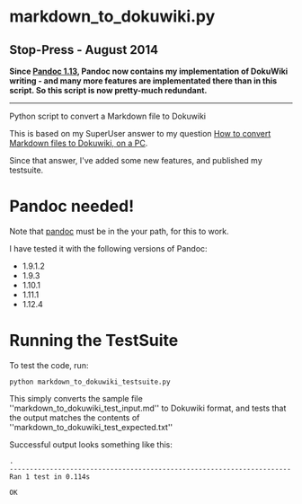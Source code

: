 markdown_to_dokuwiki.py
=======================

## Stop-Press - August 2014

**Since [Pandoc 1.13](http://johnmacfarlane.net/pandoc/releases.html#pandoc-1.13-15-august-2014), Pandoc now contains my implementation of DokuWiki writing - and many more features are implementated there than in this script. So this script is now pretty-much redundant.**

---

Python script to convert a Markdown file to Dokuwiki

This is based on my SuperUser answer to my question [How to convert Markdown files to Dokuwiki, on a PC](http://superuser.com/questions/402097/how-to-convert-markdown-files-to-dokuwiki-on-a-pc).

Since that answer, I've added some new features, and published my testsuite.

Pandoc needed!
================

Note that [pandoc](https://github.com/jgm/pandoc) must be in the your path, for this to work.

I have tested it with the following versions of Pandoc:

* 1.9.1.2
* 1.9.3
* 1.10.1
* 1.11.1
* 1.12.4

Running the TestSuite
=====================

To test the code, run:

    python markdown_to_dokuwiki_testsuite.py

This simply converts the sample file ''markdown_to_dokuwiki_test_input.md'' to Dokuwiki format, 
and tests that the output matches the contents of ''markdown_to_dokuwiki_test_expected.txt''

Successful output looks something like this:

    .
    ----------------------------------------------------------------------
    Ran 1 test in 0.114s
    
    OK
